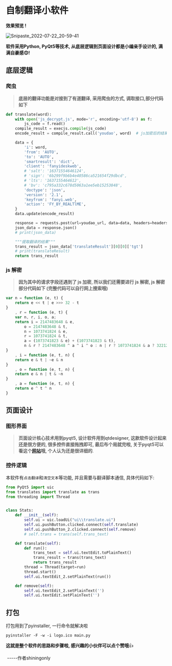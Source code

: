 # 自制翻译小软件



**效果预览 !**



![Snipaste_2022-07-22_20-59-41](D:\python_project\qt_design\qt_translate\assets\Snipaste_2022-07-22_20-59-41.png)



**软件采用Python, PyQt5等技术, 从底层逻辑到页面设计都是小编亲手设计的, 满满自豪感😊!**



## 底层逻辑

### 爬虫

>**底层的翻译功能是对接到了有道翻译, 采用爬虫的方式, 调取接口,部分代码如下**

```python
def translate(word):
    with open('js_decrypt.js', mode='r', encoding='utf-8') as f:
        js_code = f.read()
    compile_result = execjs.compile(js_code)
    encode_result = compile_result.call('youdao', word)  # js加密后的结果

    data = {
        'i': word,
        'from': 'AUTO',
        'to': 'AUTO',
        'smartresult': 'dict',
        'client': 'fanyideskweb',
        # 'salt': '16371554646124',
        # 'sign': '6b299f9b6b4e40586ca521654f29dbcd',
        # 'lts': '1637155464612',
        # 'bv': 'c795a332c678d5063a1ee5eb15253848',
        'doctype': 'json',
        'version': '2.1',
        'keyfrom': 'fanyi.web',
        'action': 'FY_BY_REALTlME',
    }
    data.update(encode_result)

    response = requests.post(url=youdao_url, data=data, headers=headers)
    json_data = response.json()
    # print(json_data)

    """提取翻译的结果"""
    trans_result = json_data['translateResult'][0][0]['tgt']
    # print(translateResult)
    return trans_result
```

### js 解密
> **因为其中的请求字段还遇到了 js 加密, 所以我们还需要进行 js 解密, js 解密部分代码如下 (完整代码可以自行网上搜索哦)**

```javascript
var n = function (e, t) {
    return e << t | e >>> 32 - t
}
    , r = function (e, t) {
    var n, r, i, o, a;
    return i = 2147483648 & e,
        o = 2147483648 & t,
        n = 1073741824 & e,
        r = 1073741824 & t,
        a = (1073741823 & e) + (1073741823 & t),
        n & r ? 2147483648 ^ a ^ i ^ o : n | r ? 1073741824 & a ? 3221225472 ^ a ^ i ^ o : 1073741824 ^ a ^ i ^ o : a ^ i ^ o
}
    , i = function (e, t, n) {
    return e & t | ~e & n
}
    , o = function (e, t, n) {
    return e & n | t & ~n
}
    , a = function (e, t, n) {
    return e ^ t ^ n
}
```

## 页面设计

### 图形界面

> **页面设计核心技术用到pyqt5, 设计软件用到qtdesigner, 这款软件设计起来还是很方便的, 很多控件直接拖拽即可, 最后布个局就完啦, 关于pyqt5可以看这个[网站](https://www.byhy.net/tut/py/gui/qt_01/)哦, 个人认为还是很详细的**.

### 控件逻辑

本软件有`点击翻译`和`清空文本`等功能, 并且需要与翻译脚本通信, 具体代码如下:

```python
from PyQt5 import uic
from translates import translate as trans
from threading import Thread


class Stats:
    def __init__(self):
        self.ui = uic.loadUi("ui\\translate.ui")
        self.ui.pushButton.clicked.connect(self.translate)
        self.ui.pushButton_2.clicked.connect(self.remove)
        # self.trans = trans(self.trans_text)

    def translate(self):
        def run():
            trans_text = self.ui.textEdit.toPlainText()
            trans_result = trans(trans_text)
            return trans_result
        thread = Thread(target=run)
        thread.start()
        self.ui.textEdit_2.setPlainText(run())

    def remove(self):
        self.ui.textEdit_2.setPlainText('')
        self.ui.textEdit.setPlainText('')


```



## 打包

打包用到了pyinstaller, 一行命令就解决啦

```
pyinstaller -F -w -i logo.ico main.py
```



**这就是整个软件的思路和步骤啦, 感兴趣的小伙伴可以点个赞哦**👍

​																											-----作者shiningonly
